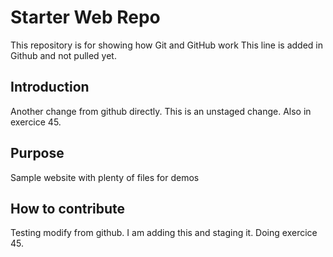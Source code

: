 # Starter Web Repo

This repository is for showing how Git and GitHub work
This line is added in Github and not pulled yet.

## Introduction

Another change from github directly.
This is an unstaged change. Also in exercice 45.

## Purpose

Sample website with plenty of files for demos

## How to contribute

Testing modify from github.
I am adding this and staging it. Doing exercice 45.
